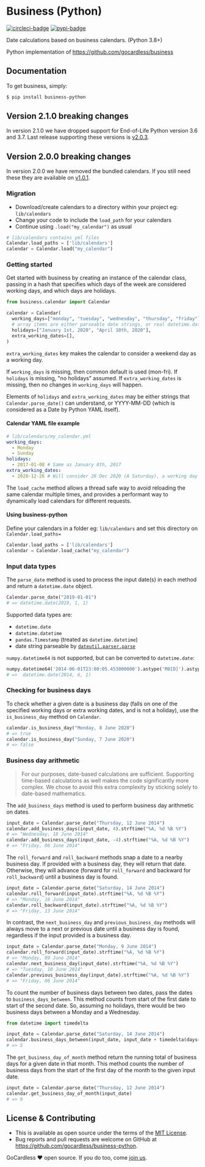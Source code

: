# Business (Python)

[![circleci-badge](https://circleci.com/gh/gocardless/business-python.svg?style=shield)](https://app.circleci.com/pipelines/github/gocardless/business-python) [![pypi-badge](https://badge.fury.io/py/business-python.svg)](https://badge.fury.io/py/business-python)

Date calculations based on business calendars. (Python 3.8+)

Python implementation of https://github.com/gocardless/business

## Documentation

To get business, simply:

```bash
$ pip install business-python
```

## Version 2.1.0 breaking changes

In version 2.1.0 we have dropped support for End-of-Life Python version 3.6 and 3.7. Last release supporting these versions is [v2.0.3](https://github.com/gocardless/business-python/tree/v2.0.3).

## Version 2.0.0 breaking changes

In version 2.0.0 we have removed the bundled calendars. If you still need these they are available on [v1.0.1](https://github.com/gocardless/business-python/tree/74fe7e4068e0f16b68e7478f8b5ca1cc52f9a7d0/business/data).

### Migration

- Download/create calendars to a directory within your project eg: `lib/calendars`
- Change your code to include the `load_path` for your calendars
- Continue using `.load("my_calendar")` as usual

```python
# lib/calendars contains yml files
Calendar.load_paths = ['lib/calendars']
calendar = Calendar.load("my_calendar")
```

### Getting started

Get started with business by creating an instance of the calendar class, passing in a hash that specifies which days of the week are considered working days, and which days are holidays.

```python
from business.calendar import Calendar

calendar = Calendar(
  working_days=["monday", "tuesday", "wednesday", "thursday", "friday"],
  # array items are either parseable date strings, or real datetime.date objects
  holidays=["January 1st, 2020", "April 10th, 2020"],
  extra_working_dates=[],
)
```

`extra_working_dates` key makes the calendar to consider a weekend day as a working day.

If `working_days` is missing, then common default is used (mon-fri).
If `holidays` is missing, "no holidays" assumed.
If `extra_working_dates` is missing, then no changes in `working_days` will happen.

Elements of `holidays` and `extra_working_dates` may be either strings that `Calendar.parse_date()` can understand, or YYYY-MM-DD (which is considered as a Date by Python YAML itself).

#### Calendar YAML file example

```yaml
# lib/calendars/my_calendar.yml
working_days:
  - Monday
  - Sunday
holidays:
  - 2017-01-08 # Same as January 8th, 2017
extra_working_dates:
  - 2020-12-26 # Will consider 26 Dec 2020 (A Saturday), a working day
```

The `load_cache` method allows a thread safe way to avoid reloading the same calendar multiple times, and provides a performant way to dynamically load calendars for different requests.

#### Using business-python

Define your calendars in a folder eg: `lib/calendars` and set this directory on `Calendar.load_paths=`

```python
Calendar.load_paths = ['lib/calendars']
calendar = Calendar.load_cache("my_calendar")
```

### Input data types

The `parse_date` method is used to process the input date(s) in each method and return a `datetime.date` object.

```python
Calendar.parse_date("2019-01-01")
# => datetime.date(2019, 1, 1)
```

Supported data types are:

- `datetime.date`
- `datetime.datetime`
- `pandas.Timestamp` (treated as `datetime.datetime`)
- date string parseable by [`dateutil.parser.parse`](https://dateutil.readthedocs.io/en/stable/parser.html#dateutil.parser.parse)

`numpy.datetime64` is not supported, but can be converted to `datetime.date`:

```python
numpy.datetime64('2014-06-01T23:00:05.453000000').astype('M8[D]').astype('O')
# =>  datetime.date(2014, 6, 1)
```

### Checking for business days

To check whether a given date is a business day (falls on one of the specified working days or extra working dates, and is not a holiday), use the `is_business_day` method on `Calendar`.

```python
calendar.is_business_day("Monday, 8 June 2020")
# => true
calendar.is_business_day("Sunday, 7 June 2020")
# => false
```

### Business day arithmetic

> For our purposes, date-based calculations are sufficient. Supporting time-based calculations as well makes the code significantly more complex. We chose to avoid this extra complexity by sticking solely to date-based mathematics.

The `add_business_days` method is used to perform business day arithmetic on dates.

```python
input_date = Calendar.parse_date("Thursday, 12 June 2014")
calendar.add_business_days(input_date, 4).strftime("%A, %d %B %Y")
# => "Wednesday, 18 June 2014"
calendar.add_business_days(input_date, -4).strftime("%A, %d %B %Y")
# => "Friday, 06 June 2014"
```

The `roll_forward` and `roll_backward` methods snap a date to a nearby business day. If provided with a business day, they will return that date. Otherwise, they will advance (forward for `roll_forward` and backward for `roll_backward`) until a business day is found.

```python
input_date = Calendar.parse_date("Saturday, 14 June 2014")
calendar.roll_forward(input_date).strftime("%A, %d %B %Y")
# => "Monday, 16 June 2014"
calendar.roll_backward(input_date).strftime("%A, %d %B %Y")
# => "Friday, 13 June 2014"
```

In contrast, the `next_business_day` and `previous_business_day` methods will always move to a next or previous date until a business day is found, regardless if the input provided is a business day.

```python
input_date = Calendar.parse_date("Monday, 9 June 2014")
calendar.roll_forward(input_date).strftime("%A, %d %B %Y")
# => "Monday, 09 June 2014"
calendar.next_business_day(input_date).strftime("%A, %d %B %Y")
# => "Tuesday, 10 June 2014"
calendar.previous_business_day(input_date).strftime("%A, %d %B %Y")
# => "Friday, 06 June 2014"
```

To count the number of business days between two dates, pass the dates to `business_days_between`. This method counts from start of the first date to start of the second date. So, assuming no holidays, there would be two business days between a Monday and a Wednesday.

```python
from datetime import timedelta

input_date = Calendar.parse_date("Saturday, 14 June 2014")
calendar.business_days_between(input_date, input_date + timedelta(days=7))
# => 5
```

The `get_business_day_of_month` method return the running total of business days for a given date in that month. This method counts the number of business days from the start of the first day of the month to the given input date.

```python
input_date = Calendar.parse_date("Thursday, 12 June 2014")
calendar.get_business_day_of_month(input_date)
# => 9
```

## License & Contributing

- This is available as open source under the terms of the [MIT License](http://opensource.org/licenses/MIT).
- Bug reports and pull requests are welcome on GitHub at https://github.com/gocardless/business-python.

GoCardless ♥ open source. If you do too, come [join us](https://gocardless.com/about/jobs).
